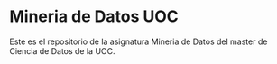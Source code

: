 # Mineria de Datos UOC
Este es el repositorio de la asignatura Mineria de Datos del master de Ciencia de Datos de la UOC.
